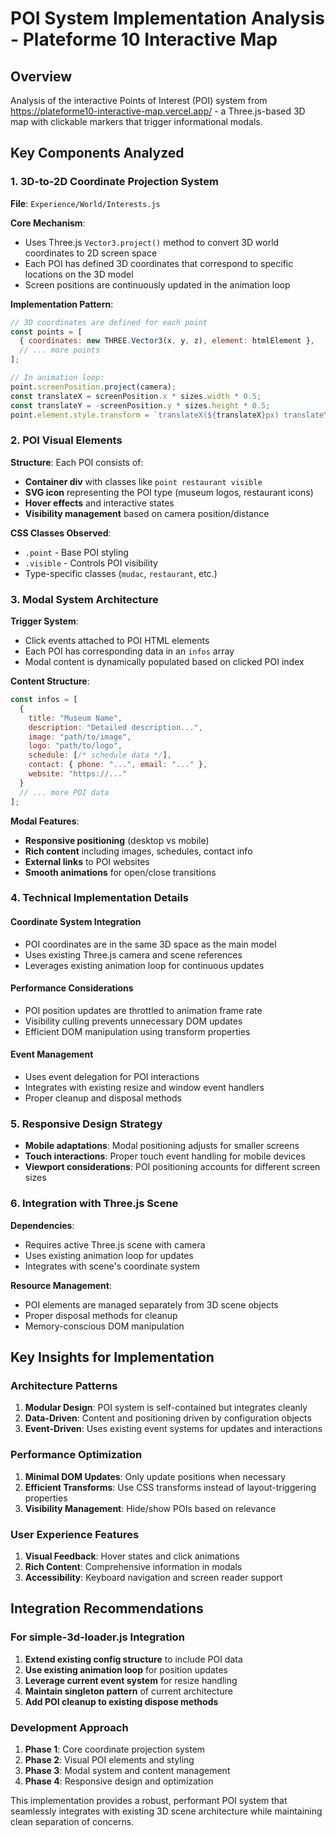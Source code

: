 # POI System Implementation Analysis - Plateforme 10 Interactive Map

## Overview
Analysis of the interactive Points of Interest (POI) system from https://plateforme10-interactive-map.vercel.app/ - a Three.js-based 3D map with clickable markers that trigger informational modals.

## Key Components Analyzed

### 1. 3D-to-2D Coordinate Projection System
**File**: `Experience/World/Interests.js`

**Core Mechanism**:
- Uses Three.js `Vector3.project()` method to convert 3D world coordinates to 2D screen space
- Each POI has defined 3D coordinates that correspond to specific locations on the 3D model
- Screen positions are continuously updated in the animation loop

**Implementation Pattern**:
```javascript
// 3D coordinates are defined for each point
const points = [
  { coordinates: new THREE.Vector3(x, y, z), element: htmlElement },
  // ... more points
];

// In animation loop:
point.screenPosition.project(camera);
const translateX = screenPosition.x * sizes.width * 0.5;
const translateY = -screenPosition.y * sizes.height * 0.5;
point.element.style.transform = `translateX(${translateX}px) translateY(${translateY}px)`;
```

### 2. POI Visual Elements
**Structure**: Each POI consists of:
- **Container div** with classes like `point restaurant visible`
- **SVG icon** representing the POI type (museum logos, restaurant icons)
- **Hover effects** and interactive states
- **Visibility management** based on camera position/distance

**CSS Classes Observed**:
- `.point` - Base POI styling
- `.visible` - Controls POI visibility
- Type-specific classes (`mudac`, `restaurant`, etc.)

### 3. Modal System Architecture
**Trigger System**:
- Click events attached to POI HTML elements
- Each POI has corresponding data in an `infos` array
- Modal content is dynamically populated based on clicked POI index

**Content Structure**:
```javascript
const infos = [
  {
    title: "Museum Name",
    description: "Detailed description...",
    image: "path/to/image",
    logo: "path/to/logo",
    schedule: [/* schedule data */],
    contact: { phone: "...", email: "..." },
    website: "https://..."
  }
  // ... more POI data
];
```

**Modal Features**:
- **Responsive positioning** (desktop vs mobile)
- **Rich content** including images, schedules, contact info
- **External links** to POI websites
- **Smooth animations** for open/close transitions

### 4. Technical Implementation Details

#### Coordinate System Integration
- POI coordinates are in the same 3D space as the main model
- Uses existing Three.js camera and scene references
- Leverages existing animation loop for continuous updates

#### Performance Considerations
- POI position updates are throttled to animation frame rate
- Visibility culling prevents unnecessary DOM updates
- Efficient DOM manipulation using transform properties

#### Event Management
- Uses event delegation for POI interactions
- Integrates with existing resize and window event handlers
- Proper cleanup and disposal methods

### 5. Responsive Design Strategy
- **Mobile adaptations**: Modal positioning adjusts for smaller screens
- **Touch interactions**: Proper touch event handling for mobile devices
- **Viewport considerations**: POI positioning accounts for different screen sizes

### 6. Integration with Three.js Scene
**Dependencies**:
- Requires active Three.js scene with camera
- Uses existing animation loop for updates
- Integrates with scene's coordinate system

**Resource Management**:
- POI elements are managed separately from 3D scene objects
- Proper disposal methods for cleanup
- Memory-conscious DOM manipulation

## Key Insights for Implementation

### Architecture Patterns
1. **Modular Design**: POI system is self-contained but integrates cleanly
2. **Data-Driven**: Content and positioning driven by configuration objects
3. **Event-Driven**: Uses existing event systems for updates and interactions

### Performance Optimization
1. **Minimal DOM Updates**: Only update positions when necessary
2. **Efficient Transforms**: Use CSS transforms instead of layout-triggering properties
3. **Visibility Management**: Hide/show POIs based on relevance

### User Experience Features
1. **Visual Feedback**: Hover states and click animations
2. **Rich Content**: Comprehensive information in modals
3. **Accessibility**: Keyboard navigation and screen reader support

## Integration Recommendations

### For simple-3d-loader.js Integration
1. **Extend existing config structure** to include POI data
2. **Use existing animation loop** for position updates
3. **Leverage current event system** for resize handling
4. **Maintain singleton pattern** of current architecture
5. **Add POI cleanup to existing dispose methods**

### Development Approach
1. **Phase 1**: Core coordinate projection system
2. **Phase 2**: Visual POI elements and styling
3. **Phase 3**: Modal system and content management
4. **Phase 4**: Responsive design and optimization

This implementation provides a robust, performant POI system that seamlessly integrates with existing 3D scene architecture while maintaining clean separation of concerns.